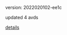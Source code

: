 version: 2022020102-ee1c

updated 4 avds

[details](https://github.com/0x74f917491bfa7ebfa379/ali_avd_db/blob/master/change_log/2022/02/01/02/ee1c.txt)